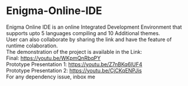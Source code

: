 # Enigma-Online-IDE
Enigma Online IDE is an online Integrated Development Environment that supports upto 5 languages compiling and 10 Additional themes. 
<br>User can also collaborate by sharing the link and have the feature of runtime colaboration.
<br>The demonstration of the project is available in the Link:
<br>Final: https://youtu.be/WKpmQnRbqPY<br>
Prototype Presentation 1: https://youtu.be/Z7nBKq6lUF4
<br>Prototype Presentation 2: https://youtu.be/CjCKqENPJis
<br>For any dependency issue, inbox me
